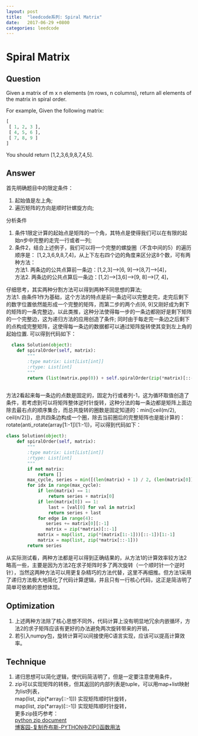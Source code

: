 ```yaml
---
layout: post
title:  "leedcode系列: Spiral Matrix"
date:   2017-06-29 +0800
categories: leedcode
---
```


# Spiral Matrix

## Question
Given a matrix of m x n elements (m rows, n columns), return all elements of the matrix in spiral order.

For example,
Given the following matrix:
```python
[
 [ 1, 2, 3 ],
 [ 4, 5, 6 ],
 [ 7, 8, 9 ]
]
```
You should return [1,2,3,6,9,8,7,4,5].

## Answer

首先明确题目中的限定条件：
1. 起始值是左上角;
2. 遍历矩阵的方向是顺时针螺旋方向;

分析条件
1. 条件1限定计算的起始点是矩阵的一个角，其特点是使得我们可以在有限的起始n步中完整的走完一行或者一列;
2. 条件2，结合上述例子，我们可以将一个完整的螺旋圈（不含中间的5）的遍历顺序是： [1,2,3,6,9,8,7,4]，从上下左右四个边的角度来区分这8个数，可有两种方法：<br/>
  方法1. 两条边的公共点算前一条边：[1,2,3]-->[6, 9]-->[8,7]-->[4]，<br/>
  方法2. 两条边的公共点算后一条边：[1,2]-->[3,6]-->[9, 8]-->[7, 4]，<br/>
  
  仔细思考，其实两种分割方法可以得到两种不同思想的算法;<br>
  方法1. 由条件1作为基础，这个方法的特点是前一条边可以完整走完，走完后剩下的数字位置依然能形成一个完整的矩阵，而第二步的两个点[6, 9]又刚好成为剩下的矩阵的一条完整边，以此类推，这种分法使得每一步的一条边都刚好是剩下矩阵的一个完整边，这为递归方法的应用创造了条件; 同时由于每走完一条边之后剩下的点构成完整矩阵，这使得每一条边的数据都可以通过矩阵旋转使其变到左上角的起始位置. 可以得到代码如下：
```python
  class Solution(object):
    def spiralOrder(self, matrix):
        """
        :type matrix: List[List[int]]
        :rtype: List[int]
        """
        return (list(matrix.pop(0)) + self.spiralOrder(zip(*matrix)[::-1])) if matrix else []
        
```
  方法2看起来每一条边的点数是固定的，固定为行或者列-1，这为循环取值创造了条件，若考虑到可以将矩阵整体逆时针旋转，这种分法的每一条边都是矩阵上面边除去最右点的顺序集合，而总共旋转的圈数是固定知道的：min([ceil(m/2), ceil(n/2)])，总共四条边构成一个圈，除去当前圈后的完整矩阵也是能计算的：rotate(anti_rotate(array[1:-1])[1:-1])，可以得到代码如下：
```python
class Solution(object):
    def spiralOrder(self, matrix):
        """
        :type matrix: List[List[int]]
        :rtype: List[int]
        """
        if not matrix:
            return []
        max_cycle, series = min([(len(matrix) + 1) / 2, (len(matrix[0]) + 1) / 2]), []
        for idx in range(max_cycle):
            if len(matrix) == 1:
                return series + matrix[0]
            if len(matrix[0]) == 1:
                last = [val[0] for val in matrix]
                return series + last
            for edge in range(4):
               series += matrix[0][:-1]
               matrix = zip(*matrix)[::-1]
            matrix = map(list, zip(*(matrix[1:-1]))[::-1])[1:-1]
            matrix = map(list, zip(*matrix[::-1]))
        return series
```
从实际测试看，两种方法都是可以得到正确结果的，从方法1的计算效率较方法2略高一些，主要是因为方法2在求子矩阵时多了两次旋转（一个顺时针一个逆时针），当然这两种方法可以用更复杂精巧的方法代替，这里不再细推。但方法1采用了递归方法极大地简化了代码计算逻辑，并且只有一行核心代码，这正是简洁明了简单可依赖的思想体现。

## Optimization
1. 上述两种方法除了核心思想不同外，代码计算上没有明显地冗余内嵌循环，方法2的求子矩阵应该有更好的办法避免两次旋转带来的开销，
2. 若引入numpy包，旋转计算可以间接使用C语言实现，应该可以提高计算效率。

## Technique
1. 递归思想可以简化逻辑，使代码简洁明了，但是一定要注意使用条件，
2. zip可以实现矩阵的转秩，但其返回的内部列表是tuple，可以用map+list映射为list列表，<br/>
map(list, zip(*array[::-1])) 实现矩阵顺时针旋转，<br/>
map(list, zip(*array)[::-1]) 实现矩阵顺时针旋转，<br/>
更多zip技巧参考：<br/>
[python zip document](https://docs.python.org/3/library/functions.html?highlight=zip#zip)<br/>
[博客园-复制乔布斯-PYTHON中ZIP()函数用法](http://www.cnblogs.com/blogofwyl/p/4658571.html)<br/>
